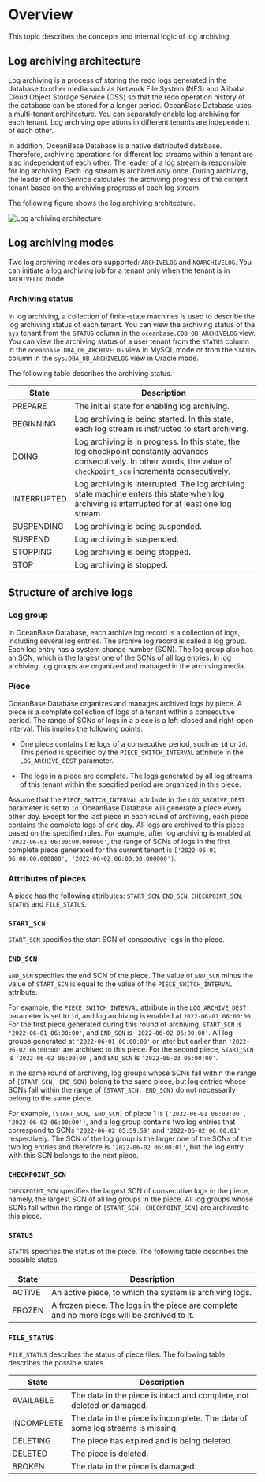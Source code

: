 
# Overview

This topic describes the concepts and internal logic of log archiving.

## Log archiving architecture

Log archiving is a process of storing the redo logs generated in the database to other media such as Network File System (NFS) and Alibaba Cloud Object Storage Service (OSS) so that the redo operation history of the database can be stored for a longer period. OceanBase Database uses a multi-tenant architecture. You can separately enable log archiving for each tenant. Log archiving operations in different tenants are independent of each other.

In addition, OceanBase Database is a native distributed database. Therefore, archiving operations for different log streams within a tenant are also independent of each other. The leader of a log stream is responsible for log archiving. Each log stream is archived only once. During archiving, the leader of RootService calculates the archiving progress of the current tenant based on the archiving progress of each log stream.

The following figure shows the log archiving architecture.

![Log archiving architecture](https://obbusiness-private.oss-cn-shanghai.aliyuncs.com/doc/img/observer-enterprise/V4.1.0/EN_US/6.manage/6.backup-and-restore/LogArchiving.png)

## Log archiving modes

Two log archiving modes are supported: `ARCHIVELOG` and `NOARCHIVELOG`. You can initiate a log archiving job for a tenant only when the tenant is in `ARCHIVELOG` mode.

### Archiving status

In log archiving, a collection of finite-state machines is used to describe the log archiving status of each tenant. You can view the archiving status of the `sys` tenant from the `STATUS` column in the `oceanbase.CDB_OB_ARCHIVELOG` view. You can view the archiving status of a user tenant from the `STATUS` column in the `oceanbase.DBA_OB_ARCHIVELOG` view in MySQL mode or from the `STATUS` column in the `sys.DBA_OB_ARCHIVELOG` view in Oracle mode.

The following table describes the archiving status.

| State | Description |
|--------------|------------------------------------------------------------|
| PREPARE | The initial state for enabling log archiving.  |
| BEGINNING | Log archiving is being started. In this state, each log stream is instructed to start archiving.  |
| DOING | Log archiving is in progress. In this state, the log checkpoint constantly advances consecutively. In other words, the value of `checkpoint_scn` increments consecutively.  |
| INTERRUPTED | Log archiving is interrupted. The log archiving state machine enters this state when log archiving is interrupted for at least one log stream.  |
| SUSPENDING | Log archiving is being suspended.  |
| SUSPEND | Log archiving is suspended.  |
| STOPPING | Log archiving is being stopped.  |
| STOP | Log archiving is stopped.  |

## Structure of archive logs

### Log group

In OceanBase Database, each archive log record is a collection of logs, including several log entries. The archive log record is called a log group. Each log entry has a system change number (SCN). The log group also has an SCN, which is the largest one of the SCNs of all log entries. In log archiving, log groups are organized and managed in the archiving media.

### Piece

OceanBase Database organizes and manages archived logs by piece. A piece is a complete collection of logs of a tenant within a consecutive period. The range of SCNs of logs in a piece is a left-closed and right-open interval. This implies the following points:

* One piece contains the logs of a consecutive period, such as `1d` or `2d`. This period is specified by the `PIECE_SWITCH_INTERVAL` attribute in the `LOG_ARCHIVE_DEST` parameter.

* The logs in a piece are complete. The logs generated by all log streams of this tenant within the specified period are organized in this piece.

Assume that the `PIECE_SWITCH_INTERVAL` attribute in the `LOG_ARCHIVE_DEST` parameter is set to `1d`. OceanBase Database will generate a piece every other day. Except for the last piece in each round of archiving, each piece contains the complete logs of one day. All logs are archived to this piece based on the specified rules. For example, after log archiving is enabled at `'2022-06-01 06:00:00.000000'`, the range of SCNs of logs in the first complete piece generated for the current tenant is `['2022-06-01 06:00:00.000000', '2022-06-02 06:00:00.000000')`.

### Attributes of pieces

A piece has the following attributes: `START_SCN`, `END_SCN`, `CHECKPOINT_SCN`, `STATUS` and `FILE_STATUS`.

### `START_SCN`

`START_SCN` specifies the start SCN of consecutive logs in the piece.

### `END_SCN`

`END_SCN` specifies the end SCN of the piece. The value of `END_SCN` minus the value of `START_SCN` is equal to the value of the `PIECE_SWITCH_INTERVAL` attribute.

For example, the `PIECE_SWITCH_INTERVAL` attribute in the `LOG_ARCHIVE_DEST` parameter is set to `1d`, and log archiving is enabled at `2022-06-01 06:00:00`. For the first piece generated during this round of archiving, `START_SCN` is `'2022-06-01 06:00:00'`, and `END_SCN` is `'2022-06-02 06:00:00'`. All log groups generated at `'2022-06-01 06:00:00'` or later but earlier than `'2022-06-02 06:00:00'` are archived to this piece.  For the second piece, `START_SCN` is `'2022-06-02 06:00:00'`, and `END_SCN` is `'2022-06-03 06:00:00'`.

In the same round of archiving, log groups whose SCNs fall within the range of `[START_SCN, END_SCN)` belong to the same piece, but log entries whose SCNs fall within the range of `[START_SCN, END_SCN)` do not necessarily belong to the same piece.

For example, `[START_SCN, END_SCN)` of piece 1 is `['2022-06-01 06:00:00', '2022-06-02 06:00:00')`, and a log group contains two log entries that correspond to SCNs `'2022-06-02 05:59:59'` and `'2022-06-02 06:00:01'` respectively. The SCN of the log group is the larger one of the SCNs of the two log entries and therefore is `'2022-06-02 06:00:01'`, but the log entry with this SCN belongs to the next piece.

### `CHECKPOINT_SCN`

`CHECKPOINT_SCN` specifies the largest SCN of consecutive logs in the piece, namely, the largest SCN of all log groups in the piece. All log groups whose SCNs fall within the range of `[START_SCN, CHECKPOINT_SCN]` are archived to this piece.

### `STATUS`

`STATUS` specifies the status of the piece. The following table describes the possible states.

| State | Description |
|---------|--------------------------------------------------------------------------|
| ACTIVE | An active piece, to which the system is archiving logs. |
| FROZEN | A frozen piece. The logs in the piece are complete and no more logs will be archived to it. |

### `FILE_STATUS`

`FILE_STATUS` describes the status of piece files. The following table describes the possible states.

| State | Description |
|-------------|-----------------------------------------------------------|
| AVAILABLE | The data in the piece is intact and complete, not deleted or damaged. |
| INCOMPLETE | The data in the piece is incomplete. The data of some log streams is missing. |
| DELETING | The piece has expired and is being deleted.  |
| DELETED | The piece is deleted. |
| BROKEN | The data in the piece is damaged. |

